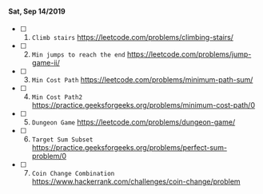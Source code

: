 #### Sat, Sep 14/2019

- [ ] 1. `Climb stairs`		https://leetcode.com/problems/climbing-stairs/
- [ ] 2. `Min jumps to reach the end`		https://leetcode.com/problems/jump-game-ii/
- [ ] 3. `Min Cost Path`		https://leetcode.com/problems/minimum-path-sum/
- [ ] 4. `Min Cost Path2`		https://practice.geeksforgeeks.org/problems/minimum-cost-path/0
- [ ] 5. `Dungeon Game`		https://leetcode.com/problems/dungeon-game/
- [ ] 6. `Target Sum Subset`		https://practice.geeksforgeeks.org/problems/perfect-sum-problem/0
- [ ] 7. `Coin Change Combination`		https://www.hackerrank.com/challenges/coin-change/problem
